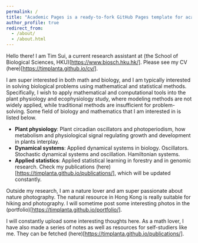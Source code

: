 ```yaml
---
permalink: /
title: "Academic Pages is a ready-to-fork GitHub Pages template for academic personal websites"
author_profile: true
redirect_from: 
  - /about/
  - /about.html
---
```


Hello there! I am Tim Sui, a current research assistant at (the School of Biological Sciences, HKU)[https://www.biosch.hku.hk/]. Please see my CV (here)[https://timplanta.github.io/cv/]. 

I am super interested in both math and biology, and I am typically interested in solving biological problems using mathematical and statistical methods. Specifically, I wish to apply mathematical and computational tools into the plant physiology and ecophysiology study, where modeling methods are not widely applied, while traditional methods are insufficient for problem-solving. Some field of biology and mathematics that I am interested in is listed below.
*	**Plant physiology**: Plant circadian oscillators and photoperiodism, how metabolism and physiological signal regulating growth and development in plants interplay.
*	**Dynamical systems**: Applied dynamical systems in biology. Oscillators. Stochastic dynamical systems and oscillation. Hamiltonian systems.
*	**Applied statistics**: Applied statistical learning in forestry and in genomic research.
Check my publications (here)[https://timplanta.github.io/publications/], which will be updated constantly.

Outside my research, I am a nature lover and am super passionate about nature photography. The natural resource in Hong Kong is really suitable for hiking and photography. I will sometime post some interesting photos in the (portfolio)[https://timplanta.github.io/portfolio/].

I will constantly upload some interesting thoughts here. As a math lover, I have also made a series of notes as well as resources for self-studiers like me. They can be fetched (here)[https://timplanta.github.io/publications/].

